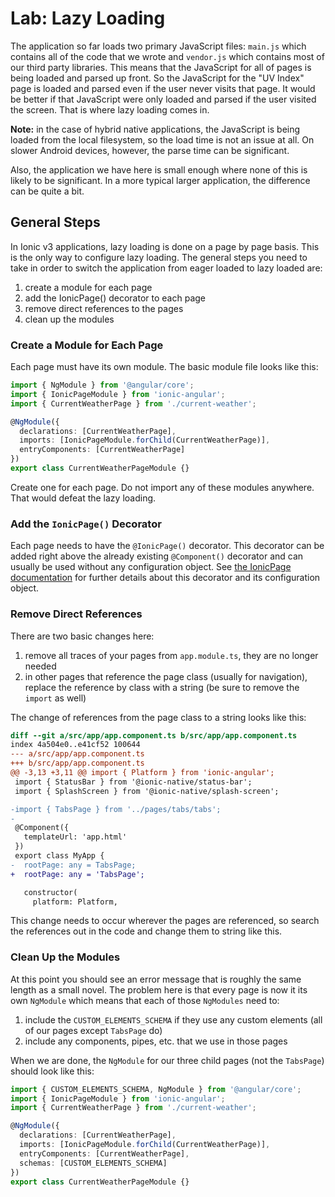 # Lab: Lazy Loading

The application so far loads two primary JavaScript files: `main.js` which contains all of the code that we wrote and `vendor.js` which contains most of our third party libraries. This means that the JavaScript for all of pages is being loaded and parsed up front. So the JavaScript for the "UV Index" page is loaded and parsed even if the user never visits that page. It would be better if that JavaScript were only loaded and parsed if the user visited the screen. That is where lazy loading comes in.

**Note:** in the case of hybrid native applications, the JavaScript is being loaded from the local filesystem, so the load time is not an issue at all. On slower Android devices, however, the parse time can be significant.

Also, the application we have here is small enough where none of this is likely to be significant. In a more typical larger application, the difference can be quite a bit.

## General Steps

In Ionic v3 applications, lazy loading is done on a page by page basis. This is the only way to configure lazy loading. The general steps you need to take in order to switch the application from eager loaded to lazy loaded are:

1. create a module for each page
1. add the IonicPage() decorator to each page
1. remove direct references to the pages
1. clean up the modules

### Create a Module for Each Page

Each page must have its own module. The basic module file looks like this:

```TypeScript
import { NgModule } from '@angular/core';
import { IonicPageModule } from 'ionic-angular';
import { CurrentWeatherPage } from './current-weather';

@NgModule({
  declarations: [CurrentWeatherPage],
  imports: [IonicPageModule.forChild(CurrentWeatherPage)],
  entryComponents: [CurrentWeatherPage]
})
export class CurrentWeatherPageModule {}
```

Create one for each page. Do not import any of these modules anywhere. That would defeat the lazy loading.


### Add the `IonicPage()` Decorator

Each page needs to have the `@IonicPage()` decorator. This decorator can be added right above the already existing `@Component()` decorator and can usually be used without any configuration object. See <a href="https://ionicframework.com/docs/api/navigation/IonicPage/" target="_blank">the IonicPage documentation</a> for further details about this decorator and its configuration object.


### Remove Direct References

There are two basic changes here:

1. remove all traces of your pages from `app.module.ts`, they are no longer needed
1. in other pages that reference the page class (usually for navigation), replace the reference by class with a string (be sure to remove the `import` as well)

The change of references from the page class to a string looks like this:

```diff
diff --git a/src/app/app.component.ts b/src/app/app.component.ts
index 4a504e0..e41cf52 100644
--- a/src/app/app.component.ts
+++ b/src/app/app.component.ts
@@ -3,13 +3,11 @@ import { Platform } from 'ionic-angular';
 import { StatusBar } from '@ionic-native/status-bar';
 import { SplashScreen } from '@ionic-native/splash-screen';

-import { TabsPage } from '../pages/tabs/tabs';
-
 @Component({
   templateUrl: 'app.html'
 })
 export class MyApp {
-  rootPage: any = TabsPage;
+  rootPage: any = 'TabsPage';

   constructor(
     platform: Platform,
```

This change needs to occur wherever the pages are referenced, so search the references out in the code and change them to string like this.

### Clean Up the Modules

At this point you should see an error message that is roughly the same length as a small novel. The problem here is that every page is now it its own `NgModule` which means that each of those `NgModules` need to:

1. include the `CUSTOM_ELEMENTS_SCHEMA` if they use any custom elements (all of our pages except `TabsPage` do)
1. include any components, pipes, etc. that we use in those pages

When we are done, the `NgModule` for our three child pages (not the `TabsPage`) should look like this:

```TypeScript
import { CUSTOM_ELEMENTS_SCHEMA, NgModule } from '@angular/core';
import { IonicPageModule } from 'ionic-angular';
import { CurrentWeatherPage } from './current-weather';

@NgModule({
  declarations: [CurrentWeatherPage],
  imports: [IonicPageModule.forChild(CurrentWeatherPage)],
  entryComponents: [CurrentWeatherPage],
  schemas: [CUSTOM_ELEMENTS_SCHEMA]
})
export class CurrentWeatherPageModule {}
```